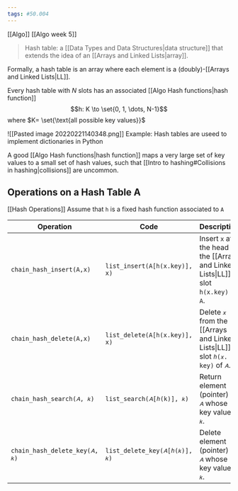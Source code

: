 ```yaml
---
tags: #50.004
---
```

[[Algo]]
[[Algo week 5]]

> Hash table: a [[Data Types and Data Structures|data structure]] that extends the idea of an [[Arrays and Linked Lists|array]].

Formally, a hash table is an array where each element is a (doubly)-[[Arrays and Linked Lists|LL]].

Every hash table with $N$ slots has an associated [[Algo Hash functions|hash function]]
$$h: K \to \set{0, 1, \dots, N-1}$$
where $K= \set{\text{all possible key values}}$

![[Pasted image 20220221140348.png]]
Example: Hash tables are useed to implement dictionaries in Python

A good [[Algo Hash functions|hash function]] maps a very large set of key values to a small set of hash values, such that [[Intro to hashing#Collisions in hashing|collisions]] are uncommon.

## Operations on a Hash Table A
[[Hash Operations]]
Assume that `h` is a fixed hash function associated to `A`

| Operation                     | Code                          | Description                                                                              | Complexity        |
| ----------------------------- | ----------------------------- | ---------------------------------------------------------------------------------------- | ----------------- |
| `chain_hash_insert(A,x)`      | `list_insert(A[h(x.key)], x)` | Insert `x` at the head of the [[Arrays and Linked Lists\|LL]] in slot `h(x.key)` of `A`. | $O(1)$            |
| `chain_hash_delete(A,x)`      | `list_delete(A[h(x.key)], x)` | Delete `𝑥` from the [[Arrays and Linked Lists\|LL]] in slot `ℎ(𝑥. key)` of `𝐴`.          | $O(1)$            |
| `chain_hash_search(𝐴, 𝑘)`     | `list_search(𝐴[ℎ(k)], 𝑘)`     | Return element (pointer) of `𝐴` whose key value is `𝑘`.                                  | Worst case $O(n)$ |
| `chain_hash_delete_key(𝐴, 𝑘)` | `list_delete_key(𝐴[ℎ(𝑘)], 𝑘)` | Delete element (pointer) of `𝐴` whose key value is `𝑘`.                                  | Worst case $O(n)$ |

